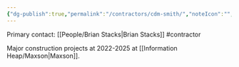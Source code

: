 ```yaml
---
{"dg-publish":true,"permalink":"/contractors/cdm-smith/","noteIcon":"","created":"2025-01-02T08:21:41.322-06:00"}
---
```


Primary contact: [[People/Brian Stacks\|Brian Stacks]]
#contractor

Major construction projects at 2022-2025 at [[Information Heap/Maxson\|Maxson]].